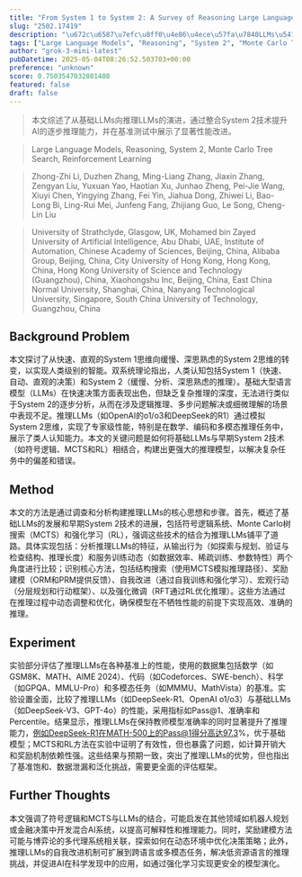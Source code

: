 ```yaml
---
title: "From System 1 to System 2: A Survey of Reasoning Large Language Models"
slug: "2502.17419"
description: "\u672c\u6587\u7efc\u8ff0\u4e86\u4ece\u57fa\u7840LLMs\u5411\u63a8\u7406LLMs\u7684\u6f14\u8fdb\uff0c\u901a\u8fc7\u6574\u5408System 2\u6280\u672f\u63d0\u5347AI\u7684\u9010\u6b65\u63a8\u7406\u80fd\u529b\uff0c\u5e76\u5728\u57fa\u51c6\u6d4b\u8bd5\u4e2d\u5c55\u793a\u4e86\u663e\u8457\u6027\u80fd\u6539\u8fdb\u3002"
tags: ["Large Language Models", "Reasoning", "System 2", "Monte Carlo Tree Search", "Reinforcement Learning"]
author: "grok-3-mini-latest"
pubDatetime: 2025-05-04T08:26:52.503703+00:00
preference: "unknown"
score: 0.7503547032801408
featured: false
draft: false
---
```


> 本文综述了从基础LLMs向推理LLMs的演进，通过整合System 2技术提升AI的逐步推理能力，并在基准测试中展示了显著性能改进。

> Large Language Models, Reasoning, System 2, Monte Carlo Tree Search, Reinforcement Learning 

> Zhong-Zhi Li, Duzhen Zhang, Ming-Liang Zhang, Jiaxin Zhang, Zengyan Liu, Yuxuan Yao, Haotian Xu, Junhao Zheng, Pei-Jie Wang, Xiuyi Chen, Yingying Zhang, Fei Yin, Jiahua Dong, Zhiwei Li, Bao-Long Bi, Ling-Rui Mei, Junfeng Fang, Zhijiang Guo, Le Song, Cheng-Lin Liu

> University of Strathclyde, Glasgow, UK, Mohamed bin Zayed University of Artificial Intelligence, Abu Dhabi, UAE, Institute of Automation, Chinese Academy of Sciences, Beijing, China, Alibaba Group, Beijing, China, City University of Hong Kong, Hong Kong, China, Hong Kong University of Science and Technology (Guangzhou), China, Xiaohongshu Inc, Beijing, China, East China Normal University, Shanghai, China, Nanyang Technological University, Singapore, South China University of Technology, Guangzhou, China 

## Background Problem

本文探讨了从快速、直观的System 1思维向缓慢、深思熟虑的System 2思维的转变，以实现人类级别的智能。双系统理论指出，人类认知包括System 1（快速、自动、直观的决策）和System 2（缓慢、分析、深思熟虑的推理）。基础大型语言模型（LLMs）在快速决策方面表现出色，但缺乏复杂推理的深度，无法进行类似于System 2的逐步分析，从而在涉及逻辑推理、多步问题解决或细微理解的场景中表现不足。推理LLMs（如OpenAI的o1/o3和DeepSeek的R1）通过模拟System 2思维，实现了专家级性能，特别是在数学、编码和多模态推理任务中，展示了类人认知能力。本文的关键问题是如何将基础LLMs与早期System 2技术（如符号逻辑、MCTS和RL）相结合，构建出更强大的推理模型，以解决复杂任务中的偏差和错误。

## Method

本文的方法是通过调查和分析构建推理LLMs的核心思想和步骤。首先，概述了基础LLMs的发展和早期System 2技术的进展，包括符号逻辑系统、Monte Carlo树搜索（MCTS）和强化学习（RL），强调这些技术的结合为推理LLMs铺平了道路。具体实现包括：分析推理LLMs的特征，从输出行为（如探索与规划、验证与检查结构、推理长度）和服务训练动态（如数据效率、稀疏训练、参数特性）两个角度进行比较；识别核心方法，包括结构搜索（使用MCTS模拟推理路径）、奖励建模（ORM和PRM提供反馈）、自我改进（通过自我训练和强化学习）、宏观行动（分层规划和行动框架）、以及强化微调（RFT通过RL优化推理）。这些方法通过在推理过程中动态调整和优化，确保模型在不牺牲性能的前提下实现高效、准确的推理。

## Experiment

实验部分评估了推理LLMs在各种基准上的性能，使用的数据集包括数学（如GSM8K、MATH、AIME 2024）、代码（如Codeforces、SWE-bench）、科学（如GPQA、MMLU-Pro）和多模态任务（如MMMU、MathVista）的基准。实验设置全面，比较了推理LLMs（如DeepSeek-R1、OpenAI o1/o3）与基础LLMs（如DeepSeek-V3、GPT-4o）的性能，采用指标如Pass@1、准确率和Percentile。结果显示，推理LLMs在保持教师模型准确率的同时显著提升了推理能力，例如DeepSeek-R1在MATH-500上的Pass@1得分高达97.3%，优于基础模型；MCTS和RL方法在实验中证明了有效性，但也暴露了问题，如计算开销大和奖励机制依赖性强。这些结果与预期一致，突出了推理LLMs的优势，但也指出了基准饱和、数据泄漏和泛化挑战，需要更全面的评估框架。

## Further Thoughts 

本文强调了符号逻辑和MCTS与LLMs的结合，可能启发在其他领域如机器人规划或金融决策中开发混合AI系统，以提高可解释性和推理能力。同时，奖励建模方法可能与博弈论的多代理系统相关联，探索如何在动态环境中优化决策策略；此外，推理LLMs的自我改进机制可扩展到跨语言或多模态任务，解决低资源语言的推理挑战，并促进AI在科学发现中的应用，如通过强化学习实现更安全的模型演化。